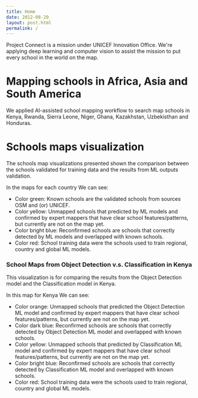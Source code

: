 ```yaml
---
title: Home
date: 2012-08-20
layout: post.html
permalink: /
---
```


Project Connect is a mission under UNICEF Innovation Office. We're applying deep learning and computer vision to assist the mission to put every school in the world on the map.

# Mapping schools in Africa, Asia and South America

We applied AI-assisted school mapping workflow to search map schools in Kenya, Rwanda, Sierra Leone, Niger, Ghana, Kazakhstan, Uzbekisthan and Honduras. 

# Schools maps visualization

The schools map visualizations presented shown the comparison between the schools validated for training data and the results from ML outputs validation.

In the maps for each country We can see:

- Color green: Known schools are the validated schools from sources OSM and (or) UNICEF.
- Color yellow: Unmapped schools that predicted by ML models and confirmed by expert mappers that have clear school features/patterns, but currently are not on the map yet.
- Color bright blue: Reconfirmed schools are schools that correctly detected by ML models and overlapped with known schools.
- Color red: School training data were the schools used to train regional, country and global ML models.

###  School Maps from Object Detection v.s. Classification in Kenya

This visualization is for comparing the results from the Object Detection model and the Classification model in Kenya.

In this map for Kenya We can see:

- Color orange: Unmapped schools that predicted the Object Detection ML model and confirmed by expert mappers that have clear school features/patterns, but currently are not on the map yet.
- Color dark blue: Reconfirmed schools are schools that correctly detected by Object Detection ML model and overlapped with known schools.
- Color yellow: Unmapped schools that predicted by Classification ML model and confirmed by expert mappers that have clear school features/patterns, but currently are not on the map yet.
- Color bright blue: Reconfirmed schools are schools that correctly detected by Classification ML model and overlapped with known schools.
- Color red: School training data were the schools used to train regional, country and global ML models.
